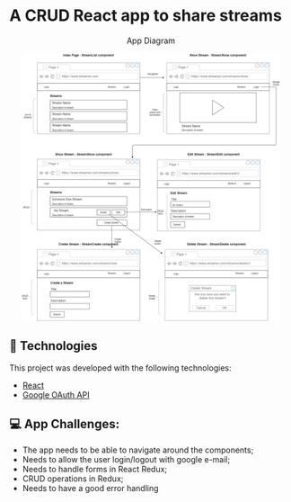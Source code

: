 # A CRUD  React app to share streams  

<p align='center'>App Diagram</p>

<p align="center">
  <img alt="Stream app diagram" src="https://github.com/Bru-marques/react-streams-app/blob/main/client/src/assets/images/streamDiagram.png" width="460px">
</p>

## 🧪 Technologies

This project was developed with the following technologies:

- [React](https://reactjs.org)
- [Google OAuth API](https://developers.google.com/identity/protocols/oauth2)

## 💻 App Challenges:

- The app needs to be able to navigate around the components;
- Needs to allow the user login/logout with google e-mail;
- Needs to handle forms in React Redux;
- CRUD operations in Redux;
- Needs to have a good error handling
